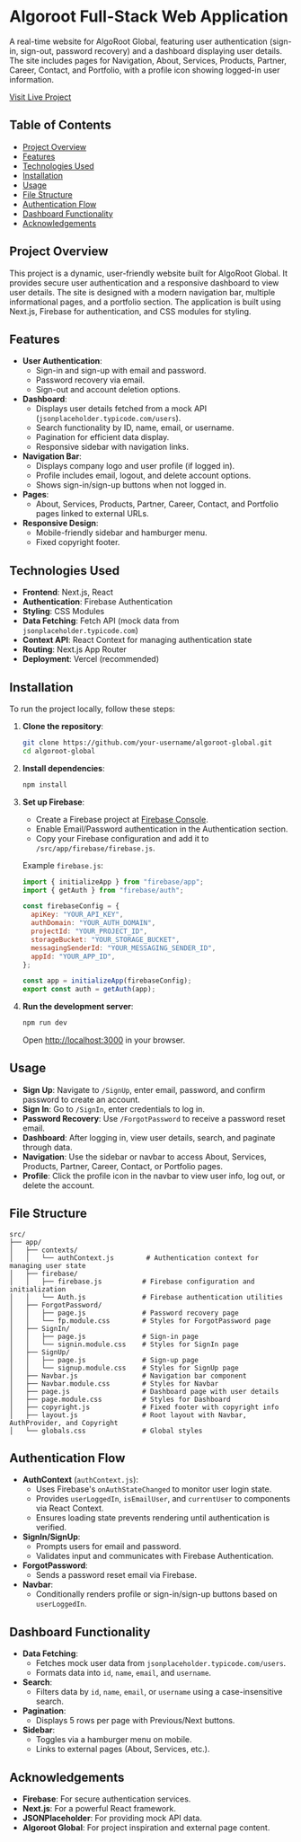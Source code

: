# Algoroot Full-Stack Web Application

A real-time website for AlgoRoot Global, featuring user authentication (sign-in, sign-out, password recovery) and a dashboard displaying user details. The site includes pages for Navigation, About, Services, Products, Partner, Career, Contact, and Portfolio, with a profile icon showing logged-in user information.

[Visit Live Project](https://algoroot-alpha.vercel.app/SignIn)

## Table of Contents
- [Project Overview](#project-overview)
- [Features](#features)
- [Technologies Used](#technologies-used)
- [Installation](#installation)
- [Usage](#usage)
- [File Structure](#file-structure)
- [Authentication Flow](#authentication-flow)
- [Dashboard Functionality](#dashboard-functionality)
- [Acknowledgements](#acknowledgements)

## Project Overview
This project is a dynamic, user-friendly website built for AlgoRoot Global. It provides secure user authentication and a responsive dashboard to view user details. The site is designed with a modern navigation bar, multiple informational pages, and a portfolio section. The application is built using Next.js, Firebase for authentication, and CSS modules for styling.

## Features
- **User Authentication**:
  - Sign-in and sign-up with email and password.
  - Password recovery via email.
  - Sign-out and account deletion options.
- **Dashboard**:
  - Displays user details fetched from a mock API (`jsonplaceholder.typicode.com/users`).
  - Search functionality by ID, name, email, or username.
  - Pagination for efficient data display.
  - Responsive sidebar with navigation links.
- **Navigation Bar**:
  - Displays company logo and user profile (if logged in).
  - Profile includes email, logout, and delete account options.
  - Shows sign-in/sign-up buttons when not logged in.
- **Pages**:
  - About, Services, Products, Partner, Career, Contact, and Portfolio pages linked to external URLs.
- **Responsive Design**:
  - Mobile-friendly sidebar and hamburger menu.
  - Fixed copyright footer.

## Technologies Used
- **Frontend**: Next.js, React
- **Authentication**: Firebase Authentication
- **Styling**: CSS Modules
- **Data Fetching**: Fetch API (mock data from `jsonplaceholder.typicode.com`)
- **Context API**: React Context for managing authentication state
- **Routing**: Next.js App Router
- **Deployment**: Vercel (recommended)

## Installation
To run the project locally, follow these steps:

1. **Clone the repository**:
   ```bash
   git clone https://github.com/your-username/algoroot-global.git
   cd algoroot-global
   ```

2. **Install dependencies**:
   ```bash
   npm install
   ```

3. **Set up Firebase**:
   - Create a Firebase project at [Firebase Console](https://console.firebase.google.com/).
   - Enable Email/Password authentication in the Authentication section.
   - Copy your Firebase configuration and add it to `/src/app/firebase/firebase.js`.

   Example `firebase.js`:
   ```javascript
   import { initializeApp } from "firebase/app";
   import { getAuth } from "firebase/auth";

   const firebaseConfig = {
     apiKey: "YOUR_API_KEY",
     authDomain: "YOUR_AUTH_DOMAIN",
     projectId: "YOUR_PROJECT_ID",
     storageBucket: "YOUR_STORAGE_BUCKET",
     messagingSenderId: "YOUR_MESSAGING_SENDER_ID",
     appId: "YOUR_APP_ID",
   };

   const app = initializeApp(firebaseConfig);
   export const auth = getAuth(app);
   ```

4. **Run the development server**:
   ```bash
   npm run dev
   ```
   Open [http://localhost:3000](http://localhost:3000) in your browser.

## Usage
- **Sign Up**: Navigate to `/SignUp`, enter email, password, and confirm password to create an account.
- **Sign In**: Go to `/SignIn`, enter credentials to log in.
- **Password Recovery**: Use `/ForgotPassword` to receive a password reset email.
- **Dashboard**: After logging in, view user details, search, and paginate through data.
- **Navigation**: Use the sidebar or navbar to access About, Services, Products, Partner, Career, Contact, or Portfolio pages.
- **Profile**: Click the profile icon in the navbar to view user info, log out, or delete the account.

## File Structure
```
src/
├── app/
│   ├── contexts/
│   │   └── authContext.js        # Authentication context for managing user state
│   ├── firebase/
│   │   ├── firebase.js          # Firebase configuration and initialization
│   │   └── Auth.js              # Firebase authentication utilities
│   ├── ForgotPassword/
│   │   ├── page.js              # Password recovery page
│   │   └── fp.module.css        # Styles for ForgotPassword page
│   ├── SignIn/
│   │   ├── page.js              # Sign-in page
│   │   └── signin.module.css    # Styles for SignIn page
│   ├── SignUp/
│   │   ├── page.js              # Sign-up page
│   │   └── signup.module.css    # Styles for SignUp page
│   ├── Navbar.js                # Navigation bar component
│   ├── Navbar.module.css        # Styles for Navbar
│   ├── page.js                  # Dashboard page with user details
│   ├── page.module.css          # Styles for Dashboard
│   ├── copyright.js             # Fixed footer with copyright info
│   ├── layout.js                # Root layout with Navbar, AuthProvider, and Copyright
│   └── globals.css              # Global styles
```

## Authentication Flow
- **AuthContext** (`authContext.js`):
  - Uses Firebase's `onAuthStateChanged` to monitor user login state.
  - Provides `userLoggedIn`, `isEmailUser`, and `currentUser` to components via React Context.
  - Ensures loading state prevents rendering until authentication is verified.
- **SignIn/SignUp**:
  - Prompts users for email and password.
  - Validates input and communicates with Firebase Authentication.
- **ForgotPassword**:
  - Sends a password reset email via Firebase.
- **Navbar**:
  - Conditionally renders profile or sign-in/sign-up buttons based on `userLoggedIn`.

## Dashboard Functionality
- **Data Fetching**:
  - Fetches mock user data from `jsonplaceholder.typicode.com/users`.
  - Formats data into `id`, `name`, `email`, and `username`.
- **Search**:
  - Filters data by `id`, `name`, `email`, or `username` using a case-insensitive search.
- **Pagination**:
  - Displays 5 rows per page with Previous/Next buttons.
- **Sidebar**:
  - Toggles via a hamburger menu on mobile.
  - Links to external pages (About, Services, etc.).

## Acknowledgements
- **Firebase**: For secure authentication services.
- **Next.js**: For a powerful React framework.
- **JSONPlaceholder**: For providing mock API data.
- **Algoroot Global**: For project inspiration and external page content.
